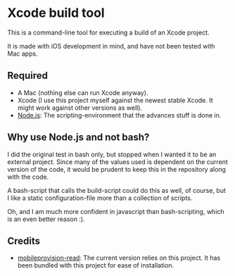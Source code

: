 Xcode build tool
================

This is a command-line tool for executing a build of an Xcode project.

It is made with iOS development in mind, and have not been tested with Mac apps.


Required
--------

-   A Mac (nothing else can run Xcode anyway).
-   Xcode (I use this project myself against the newest stable Xcode. It might
    work against other versions as well).
-   [Node.js](https://nodejs.org): The scripting-environment that the advances
    stuff is done in.


Why use Node.js and not bash?
-----------------------------

I did the original test in bash only, but stopped when I wanted it to be an
external project. Since many of the values used is dependent on the current
version of the code, it would be prudent to keep this in the repository along
with the code.

A bash-script that calls the build-script could do this as well, of course, but
I like a static configuration-file more than a collection of scripts.

Oh, and I am much more confident in javascript than bash-scripting, which is an
even better reason :).

Credits
-------

-   [mobileprovision-read](https://github.com/0xc010d/mobileprovision-read):
    The current version relies on this project. It has been bundled with this
    project for ease of installation.
